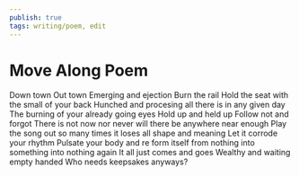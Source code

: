 ```yaml
---
publish: true
tags: writing/poem, edit
---
```

# Move Along Poem
Down town
Out town
Emerging and ejection
Burn the rail
Hold the seat with the small of your back
Hunched and procesing all there is in any given day
The burning of your already going eyes
Hold up and held up
Follow not and forgot
There is not now nor never will there be anywhere near enough
Play the song out so many times it loses all shape and meaning
Let it corrode your rhythm
Pulsate your body and re form itself from nothing into something into nothing again 
It all just comes and goes
Wealthy and waiting empty handed
Who needs keepsakes anyways?

